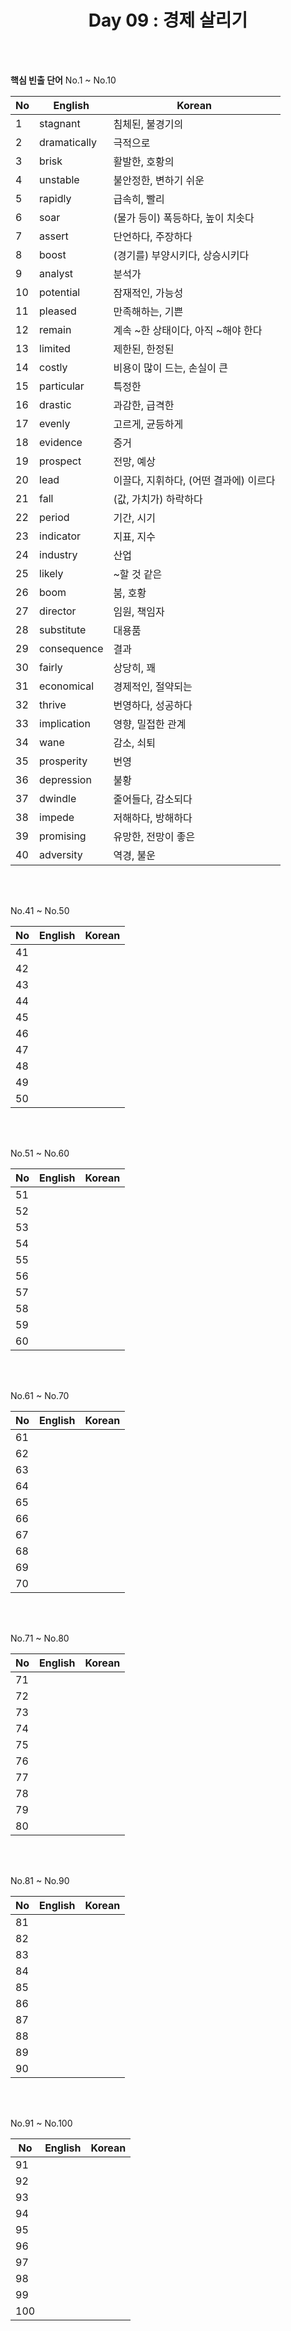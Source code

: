 <div align='center'>
    <h1>Day 09 : 경제 살리기</h1>
</div>

<br>
<br>

<b>핵심 빈출 단어</b> No.1 ~ No.10

|No|English|Korean|
|---|---|---|
|1|stagnant|침체된, 불경기의|
|2|dramatically|극적으로|
|3|brisk|활발한, 호황의|
|4|unstable|불안정한, 변하기 쉬운|
|5|rapidly|급속히, 빨리|
|6|soar|(물가 등이) 폭등하다, 높이 치솟다|
|7|assert|단언하다, 주장하다|
|8|boost|(경기를) 부양시키다, 상승시키다|
|9|analyst|분석가|
|10|potential|잠재적인, 가능성|
|11|pleased|만족해하는, 기쁜|
|12|remain|계속 ~한 상태이다, 아직 ~해야 한다|
|13|limited|제한된, 한정된|
|14|costly|비용이 많이 드는, 손실이 큰|
|15|particular|특정한|
|16|drastic|과감한, 급격한|
|17|evenly|고르게, 균등하게|
|18|evidence|증거|
|19|prospect|전망, 예상|
|20|lead|이끌다, 지휘하다, (어떤 결과에) 이르다|
|21|fall|(값, 가치가) 하락하다|
|22|period|기간, 시기|
|23|indicator|지표, 지수|
|24|industry|산업|
|25|likely|~할 것 같은|
|26|boom|붐, 호황|
|27|director|임원, 책임자|
|28|substitute|대용품|
|29|consequence|결과|
|30|fairly|상당히, 꽤|
|31|economical|경제적인, 절약되는|
|32|thrive|번영하다, 성공하다|
|33|implication|영향, 밀접한 관계|
|34|wane|감소, 쇠퇴|
|35|prosperity|번영|
|36|depression|불황|
|37|dwindle|줄어들다, 감소되다|
|38|impede|저해하다, 방해하다|
|39|promising|유망한, 전망이 좋은|
|40|adversity|역경, 불운|

<br>
<br>

No.41 ~ No.50

|No|English|Korean|
|---|---|---|
|41||
|42||
|43||
|44||
|45||
|46||
|47||
|48||
|49||
|50||

<br>
<br>

No.51 ~ No.60

|No|English|Korean|
|---|---|---|
|51||
|52||
|53||
|54||
|55||
|56||
|57||
|58||
|59||
|60||

<br>
<br>

No.61 ~ No.70

|No|English|Korean|
|---|---|---|
|61||
|62||
|63||
|64||
|65||
|66||
|67||
|68||
|69||
|70||

<br>
<br>

No.71 ~ No.80

|No|English|Korean|
|---|---|---|
|71||
|72||
|73||
|74||
|75||
|76||
|77||
|78||
|79||
|80||

<br>
<br>

No.81 ~ No.90

|No|English|Korean|
|---|---|---|
|81||
|82||
|83||
|84||
|85||
|86||
|87||
|88||
|89||
|90||

<br>
<br>

No.91 ~ No.100

|No|English|Korean|
|---|---|---|
|91||
|92||
|93||
|94||
|95||
|96||
|97||
|98||
|99||
|100||

<br>
<br>

